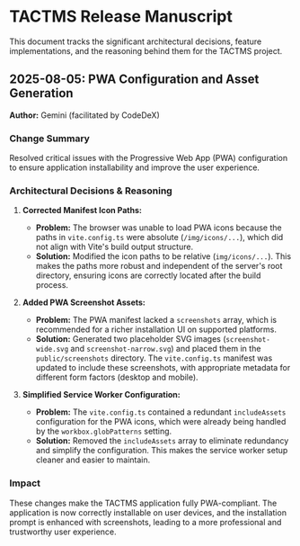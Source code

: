 # TACTMS Release Manuscript

This document tracks the significant architectural decisions, feature implementations, and the reasoning behind them for the TACTMS project.

## 2025-08-05: PWA Configuration and Asset Generation

**Author:** Gemini (facilitated by CodeDeX)

### Change Summary

Resolved critical issues with the Progressive Web App (PWA) configuration to ensure application installability and improve the user experience.

### Architectural Decisions & Reasoning

1.  **Corrected Manifest Icon Paths:**
    *   **Problem:** The browser was unable to load PWA icons because the paths in `vite.config.ts` were absolute (`/img/icons/...`), which did not align with Vite's build output structure.
    *   **Solution:** Modified the icon paths to be relative (`img/icons/...`). This makes the paths more robust and independent of the server's root directory, ensuring icons are correctly located after the build process.

2.  **Added PWA Screenshot Assets:**
    *   **Problem:** The PWA manifest lacked a `screenshots` array, which is recommended for a richer installation UI on supported platforms.
    *   **Solution:** Generated two placeholder SVG images (`screenshot-wide.svg` and `screenshot-narrow.svg`) and placed them in the `public/screenshots` directory. The `vite.config.ts` manifest was updated to include these screenshots, with appropriate metadata for different form factors (desktop and mobile).

3.  **Simplified Service Worker Configuration:**
    *   **Problem:** The `vite.config.ts` contained a redundant `includeAssets` configuration for the PWA icons, which were already being handled by the `workbox.globPatterns` setting.
    *   **Solution:** Removed the `includeAssets` array to eliminate redundancy and simplify the configuration. This makes the service worker setup cleaner and easier to maintain.

### Impact

These changes make the TACTMS application fully PWA-compliant. The application is now correctly installable on user devices, and the installation prompt is enhanced with screenshots, leading to a more professional and trustworthy user experience.
